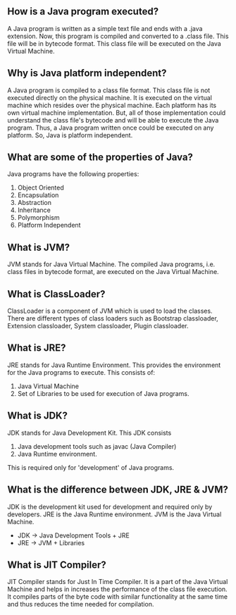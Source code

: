 ## How is a Java program executed?
A Java program is written as a simple text file and ends with a .java extension. Now, this program is compiled and converted to a .class file. This file will be in bytecode format. This class file will be executed on the Java Virtual Machine. 

## Why is Java platform independent?
A Java program is compiled to a class file format. This class file is not executed directly on the physical machine. It is executed on the virtual machine which resides over the physical machine. Each platform has its own virtual machine implementation. But, all of those implementation could understand the class file's bytecode and will be able to execute the Java program. Thus, a Java program written once could be executed on any platform. So, Java is platform independent. 

## What are some of the properties of Java?
Java programs have the following properties:
1. Object Oriented
2. Encapsulation
3. Abstraction
4. Inheritance
5. Polymorphism
6. Platform Independent

## What is JVM?
JVM stands for Java Virtual Machine. The compiled Java programs, i.e. class files in bytecode format, are executed on the Java Virtual Machine. 

## What is ClassLoader?
ClassLoader is a component of JVM which is used to load the classes. There are different types of class loaders such as Bootstrap classloader, Extension classloader, System classloader, Plugin classloader.

## What is JRE?
JRE stands for Java Runtime Environment. This provides the environment for the Java programs to execute. This consists of:
1. Java Virtual Machine
2. Set of Libraries to be used for execution of Java programs. 

## What is JDK?
JDK stands for Java Development Kit. This JDK consists 
1. Java development tools such as javac (Java Compiler)
2. Java Runtime environment. 

This is required only for 'development' of Java programs. 

## What is the difference between JDK, JRE & JVM? 
JDK is the development kit used for development and required only by developers. JRE is the Java Runtime environment. JVM is the Java Virtual Machine.
* JDK -> Java Development Tools + JRE
* JRE -> JVM + Libraries

## What is JIT Compiler?
JIT Compiler stands for Just In Time Compiler. It is a part of the Java Virtual Machine and helps in increases the performance of the class file execution. It compiles parts of the byte code with similar functionality at the same time and thus reduces the time needed for compilation.
